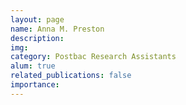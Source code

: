 ```yaml
---
layout: page
name: Anna M. Preston
description:
img:
category: Postbac Research Assistants
alum: true
related_publications: false
importance:
---
```

